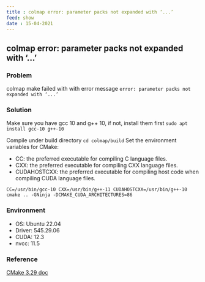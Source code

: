 ```yaml
---
title : colmap error: parameter packs not expanded with ‘...’
feed: show
date : 15-04-2021
---
```


## colmap error: parameter packs not expanded with ‘...’

### Problem
colmap make failed with with error message `error: parameter packs not expanded with ‘...’`

### Solution
Make sure you have gcc 10 and g++ 10, if not, install them first `sudo apt install gcc-10 g++-10`

<!-- Change the priority
`sudo update-alternatives --install /usr/bin/gcc gcc /usr/bin/gcc-10 50`
`sudo update-alternatives --install /usr/bin/gcc gcc /usr/bin/gcc-11 40` -->

Compile under build directory `cd colmap/build`
Set the environment variables for CMake:
- CC: the preferred executable for compiling C language files.
- CXX: the preferred executable for compiling CXX language files.
- CUDAHOSTCXX: the preferred executable for compiling host code when compiling CUDA language files.

```
CC=/usr/bin/gcc-10 CXX=/usr/bin/g++-11 CUDAHOSTCXX=/usr/bin/g++-10 cmake .. -GNinja -DCMAKE_CUDA_ARCHITECTURES=86
```

### Environment
- OS: Ubuntu 22.04 
- Driver: 545.29.06 
- CUDA: 12.3
- nvcc: 11.5

### Reference
[CMake 3.29 doc](https://cmake.org/cmake/help/latest/envvar/CUDAHOSTCXX.html)
